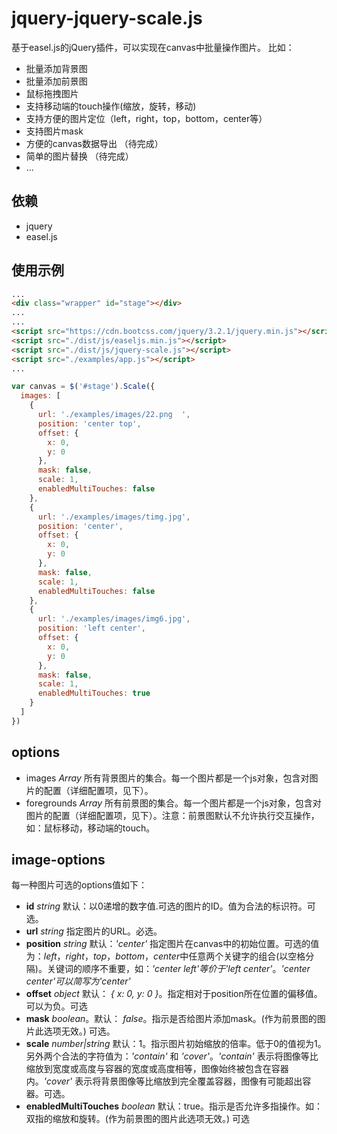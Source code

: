 # jquery-jquery-scale.js
基于easel.js的jQuery插件，可以实现在canvas中批量操作图片。
比如：
* 批量添加背景图
* 批量添加前景图
* 鼠标拖拽图片
* 支持移动端的touch操作(缩放，旋转，移动)
* 支持方便的图片定位（left，right，top，bottom，center等）
* 支持图片mask
* 方便的canvas数据导出 （待完成）
* 简单的图片替换       （待完成） 
* ...

## 依赖
* jquery
* easel.js

## 使用示例
```html
...
<div class="wrapper" id="stage"></div>
...
...
<script src="https://cdn.bootcss.com/jquery/3.2.1/jquery.min.js"></script>
<script src="./dist/js/easeljs.min.js"></script>
<script src="./dist/js/jquery-scale.js"></script>
<script src="./examples/app.js"></script>
...
```
```javascript
var canvas = $('#stage').Scale({
  images: [
    {
      url: './examples/images/22.png  ',
      position: 'center top',
      offset: {
        x: 0,
        y: 0
      },
      mask: false,
      scale: 1,
      enabledMultiTouches: false
    },
    {
      url: './examples/images/timg.jpg',
      position: 'center',
      offset: {
        x: 0,
        y: 0
      },
      mask: false,
      scale: 1,
      enabledMultiTouches: false
    },
    {
      url: './examples/images/img6.jpg',
      position: 'left center',
      offset: {
        x: 0,
        y: 0
      },
      mask: false,
      scale: 1,
      enabledMultiTouches: true
    }
  ]
})
```
## options
* images *Array* 所有背景图片的集合。每一个图片都是一个js对象，包含对图片的配置（详细配置项，见下）。
* foregrounds *Array* 所有前景图的集合。每一个图片都是一个js对象，包含对图片的配置（详细配置项，见下）。注意：前景图默认不允许执行交互操作，如：鼠标移动，移动端的touch。

## image-options 
每一种图片可选的options值如下：
* **id** *string* 默认：以0递增的数字值.可选的图片的ID。值为合法的标识符。可选。
* **url** *string* 指定图片的URL。必选。
* **position** *string* 默认：*'center'* 指定图片在canvas中的初始位置。可选的值为：*left*，*right*，*top*，*bottom*，*center*中任意两个关键字的组合(以空格分隔)。关键词的顺序不重要，如：*'center left'*等价于*'left center'*。*'center center'*可以简写为*'center'*
* **offset** *object* 默认： *{ x: 0, y: 0 }*。指定相对于position所在位置的偏移值。可以为负。可选
* **mask** *boolean*。默认： *false*。指示是否给图片添加mask。(作为前景图的图片此选项无效。) 可选。
* **scale** *number|string* 默认：1。指示图片初始缩放的倍率。低于0的值视为1。另外两个合法的字符值为：*'contain'* 和 *'cover'*。*'contain'* 表示将图像等比缩放到宽度或高度与容器的宽度或高度相等，图像始终被包含在容器内。*'cover'* 表示将背景图像等比缩放到完全覆盖容器，图像有可能超出容器。可选。
* **enabledMultiTouches** *boolean* 默认：true。指示是否允许多指操作。如：双指的缩放和旋转。(作为前景图的图片此选项无效。) 可选


